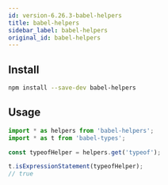 ```yaml
---
id: version-6.26.3-babel-helpers
title: babel-helpers
sidebar_label: babel-helpers
original_id: babel-helpers
---
```


## Install

```sh
npm install --save-dev babel-helpers
```

## Usage

```js
import * as helpers from 'babel-helpers';
import * as t from 'babel-types';

const typeofHelper = helpers.get('typeof');

t.isExpressionStatement(typeofHelper);
// true
```

